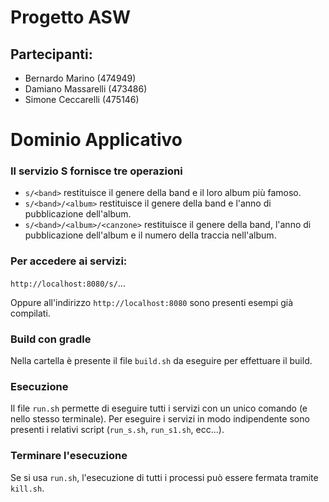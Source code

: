 # Progetto ASW

## Partecipanti:
- Bernardo Marino (474949)
- Damiano Massarelli (473486)
- Simone Ceccarelli (475146)

# Dominio Applicativo
### Il servizio S fornisce tre operazioni
- `s/<band>` restituisce il genere della band e il loro album più famoso.
- `s/<band>/<album>` restituisce il genere della band e l'anno di pubblicazione dell'album.
- `s/<band>/<album>/<canzone>` restituisce il genere della band, l'anno di pubblicazione dell'album e il numero della traccia nell'album.

### Per accedere ai servizi:
`http://localhost:8080/s/`...

Oppure all'indirizzo `http://localhost:8080` sono presenti esempi già compilati.

### Build con gradle
Nella cartella è presente il file `build.sh` da eseguire per effettuare il build.

### Esecuzione
Il file `run.sh` permette di eseguire tutti i servizi con un unico comando (e nello stesso terminale).
Per eseguire i servizi in modo indipendente sono presenti i relativi script (`run_s.sh`, `run_s1.sh`, ecc...).

### Terminare l'esecuzione
Se si usa `run.sh`, l'esecuzione di tutti i processi può essere fermata tramite `kill.sh`.
